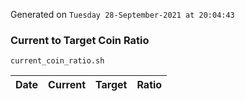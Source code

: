 Generated on `Tuesday 28-September-2021 at 20:04:43`

### Current to Target Coin Ratio
`current_coin_ratio.sh`

Date|Current|Target|Ratio
---|---|---|---
